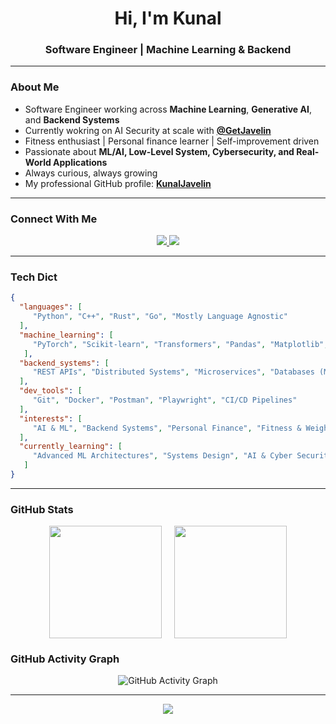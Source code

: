 <h1 align="center">Hi, I'm Kunal</h1>
<h3 align="center">Software Engineer | Machine Learning & Backend</h3>

---

### About Me
- Software Engineer working across **Machine Learning**, **Generative AI**, and **Backend Systems**
- Currently wokring on AI Security at scale with **[@GetJavelin](https://www.getjavelin.com/)**
- Fitness enthusiast | Personal finance learner | Self-improvement driven  
- Passionate about **ML/AI, Low-Level System, Cybersecurity, and Real-World Applications**  
- Always curious, always growing  
- My professional GitHub profile: **[KunalJavelin](https://github.com/KunalJavelin)**
  
---

### Connect With Me  
<p align="center">
  <a href="https://www.linkedin.com/in/kunal-kumar-15447120b/">
    <img src="https://img.shields.io/badge/LinkedIn-0A66C2?style=for-the-badge&logo=linkedin&logoColor=white">
  </a>
  <a href="mailto:kunu5402@gmail.com">
    <img src="https://img.shields.io/badge/Email-D14836?style=for-the-badge&logo=gmail&logoColor=white">
  </a>
</p>

---

### Tech Dict
```json
{
  "languages": [
     "Python", "C++", "Rust", "Go", "Mostly Language Agnostic"
  ],
  "machine_learning": [
     "PyTorch", "Scikit-learn", "Transformers", "Pandas", "Matplotlib", "Deep Learning", "NLP", "Computer Vision"
   ],
  "backend_systems": [
     "REST APIs", "Distributed Systems", "Microservices", "Databases (MySQL, Postgres, NoSQL)", "Scaling Applications"
  ],
  "dev_tools": [
     "Git", "Docker", "Postman", "Playwright", "CI/CD Pipelines"
  ],
  "interests": [
     "AI & ML", "Backend Systems", "Personal Finance", "Fitness & Weight Training", "Self-Improvement"
  ],
  "currently_learning": [
     "Advanced ML Architectures", "Systems Design", "AI & Cyber Security"
   ]
}
```
---

### GitHub Stats  
<div align="center" style="display: flex; justify-content: center; gap: 20px;">
  <img src="https://github-readme-stats.vercel.app/api?username=kunal-5402&theme=merko&show_icons=true" height="180"/>
  <img src="https://github-readme-streak-stats.herokuapp.com/?user=kunal-5402&theme=merko" height="180"/>
</div>

### GitHub Activity Graph  
<p align="center">
  <img src="https://github-readme-activity-graph.vercel.app/graph?username=Kunal-5402&theme=merko" alt="GitHub Activity Graph" />
</p>

---

<p align="center">
  <img src="https://komarev.com/ghpvc/?username=kunal-5402&label=Profile%20views&color=0e75b6&style=flat"/>
</p>
